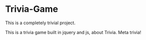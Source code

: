 # Trivia-Game
This is a completely trivial project.

This is a trivia game built in jquery and js, about Trivia. Meta trivia!
